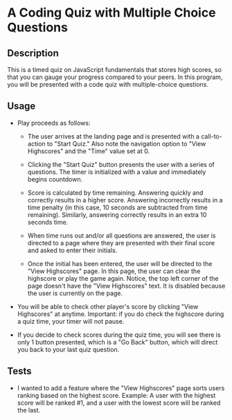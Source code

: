# A Coding Quiz with Multiple Choice Questions

## Description

This is a timed quiz on JavaScript fundamentals that stores high scores, so that you can gauge your progress compared to your peers. In this program, you will be presented with a code quiz with multiple-choice questions.

## Usage

* Play proceeds as follows:

  * The user arrives at the landing page and is presented with a call-to-action to "Start Quiz." Also note the navigation option to "View Highscores" and the "Time" value set at 0.

  * Clicking the "Start Quiz" button presents the user with a series of questions. The timer is initialized with a value and immediately begins countdown.

  * Score is calculated by time remaining. Answering quickly and correctly results in a higher score. Answering incorrectly results in a time penalty (in this case, 10 seconds are subtracted from time remaining). Similarly, answering correctly results in an extra 10 seconds time.

  * When time runs out and/or all questions are answered, the user is directed to a page where they are presented with their final score and asked to enter their initials. 

  * Once the initial has been entered, the user will be directed to the "View Highscores" page. In this page, the user can clear the highscore or play the game again. Notice, the top left corner of the page doesn't have the "View Highscores" text. It is disabled because the user is currently on the page.

* You will be able to check other player's score by clicking "View Highscores" at anytime. Important: if you do check the highscore during a quiz time, your timer will not pause.

* If you decide to check scores during the quiz time, you will see there is only 1 button presented, which is a "Go Back" button, which will direct you back to your last quiz question.

## Tests

* I wanted to add a feature where the "View Highscores" page sorts users ranking based on the highest score. Example: A user with the highest score will be ranked #1, and a user with the lowest score will be ranked the last.